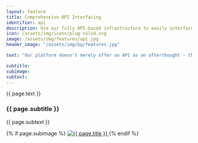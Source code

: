 ```yaml
---
layout: feature
title: Comprehensive API Interfacing
identifier: api
description: Use our fully API-based infrastructure to easily interface with external systems and accommodate complex two-way interactions.
icon: /assets/img/icons/plug-solid.svg
image: /assets/img/features/api.jpg
header_image: "/assets/img/bg/features.jpg"

text: "Our platform doesn't merely offer an API as an afterthought - the entire system is API-based, meaning that any available interactions can also be performed by external systems. Whether you'd like to push titles or assets into the system, synchronize user data with your own CRM system, or even manage your own interface for all of the system's processes - our platform can accommodate you. Once we've identified your potential needs, a documentation of our API is available to get you started. But we can also make things work the other way round: If you'd like us to speak to your system's interface in its own language, building a custom process is also no problem for us. We will assist you in finding the best way to integrate with your existing infrastructure."

subtitle: 
subimage: 
subtext: 
---
```


<div class="row">
    <div class="col-md-12">
        <div class="service-details mb-40">
            <p>{{ page.text }}</p>
        </div>
    </div>
</div>
<div class="row">
    <div class="col-xl-6 col-lg-12">
        <div class="service-details mb-40">
            <h3>{{ page.subtitle }}</h3>
            <p>{{ page.subtext }}</p>
        </div>
    </div>
    <div class="col-xl-6 col-lg-12">
        <div class="s-details-img mb-30">
          {% if page.subimage %}
          <a href="{{ page.subimage }}" class="view">
            <img src="{{ page.subimage }}" class="border" alt="{{ page.title }}">  
          </a>
          {% endif %}
        </div>
    </div>
</div>
